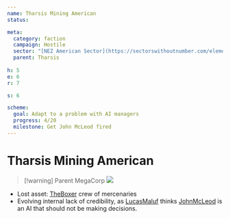 ```yaml
---
name: Tharsis Mining American
status:

meta:
  category: faction
  campaign: Hostile
  sector: "[NEZ American Sector](https://sectorswithoutnumber.com/elements/E9FKrPjS8tsRmoryYMpe/faction) "
  parent: Tharsis
 
h: 5
e: 6
r: 7

s: 6

scheme:
  goal: Adapt to a problem with AI managers
  progress: 4/20
  milestone: Get John McLeod fired
---
```


# Tharsis Mining American

> [!warning] Parent MegaCorp
> ![](https://i.imgur.com/L5HnfMF.png)

- Lost asset: [TheBoxer](../npcs/TheBoxer.md) crew of mercenaries 
- Evolving internal lack of credibility, as [LucasMaluf](../npcs/LucasMaluf.md) thinks [JohnMcLeod](../npcs/JohnMcLeod.md) is an AI that should not be making decisions.